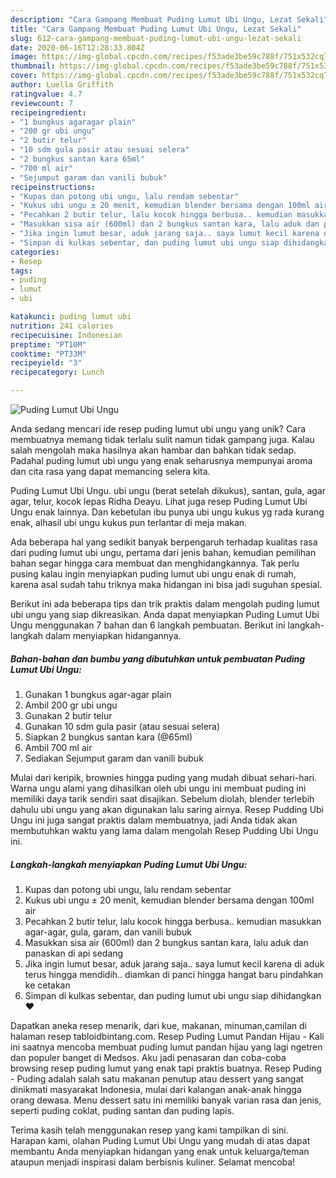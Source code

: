```yaml
---
description: "Cara Gampang Membuat Puding Lumut Ubi Ungu, Lezat Sekali"
title: "Cara Gampang Membuat Puding Lumut Ubi Ungu, Lezat Sekali"
slug: 612-cara-gampang-membuat-puding-lumut-ubi-ungu-lezat-sekali
date: 2020-06-16T12:28:33.804Z
image: https://img-global.cpcdn.com/recipes/f53ade3be59c788f/751x532cq70/puding-lumut-ubi-ungu-foto-resep-utama.jpg
thumbnail: https://img-global.cpcdn.com/recipes/f53ade3be59c788f/751x532cq70/puding-lumut-ubi-ungu-foto-resep-utama.jpg
cover: https://img-global.cpcdn.com/recipes/f53ade3be59c788f/751x532cq70/puding-lumut-ubi-ungu-foto-resep-utama.jpg
author: Luella Griffith
ratingvalue: 4.7
reviewcount: 7
recipeingredient:
- "1 bungkus agaragar plain"
- "200 gr ubi ungu"
- "2 butir telur"
- "10 sdm gula pasir atau sesuai selera"
- "2 bungkus santan kara 65ml"
- "700 ml air"
- "Sejumput garam dan vanili bubuk"
recipeinstructions:
- "Kupas dan potong ubi ungu, lalu rendam sebentar"
- "Kukus ubi ungu ± 20 menit, kemudian blender bersama dengan 100ml air"
- "Pecahkan 2 butir telur, lalu kocok hingga berbusa.. kemudian masukkan agar-agar, gula, garam, dan vanili bubuk"
- "Masukkan sisa air (600ml) dan 2 bungkus santan kara, lalu aduk dan panaskan di api sedang"
- "Jika ingin lumut besar, aduk jarang saja.. saya lumut kecil karena di aduk terus hingga mendidih.. diamkan di panci hingga hangat baru pindahkan ke cetakan"
- "Simpan di kulkas sebentar, dan puding lumut ubi ungu siap dihidangkan ❤️"
categories:
- Resep
tags:
- puding
- lumut
- ubi

katakunci: puding lumut ubi 
nutrition: 241 calories
recipecuisine: Indonesian
preptime: "PT10M"
cooktime: "PT33M"
recipeyield: "3"
recipecategory: Lunch

---
```



![Puding Lumut Ubi Ungu](https://img-global.cpcdn.com/recipes/f53ade3be59c788f/751x532cq70/puding-lumut-ubi-ungu-foto-resep-utama.jpg)

Anda sedang mencari ide resep puding lumut ubi ungu yang unik? Cara membuatnya memang tidak terlalu sulit namun tidak gampang juga. Kalau salah mengolah maka hasilnya akan hambar dan bahkan tidak sedap. Padahal puding lumut ubi ungu yang enak seharusnya mempunyai aroma dan cita rasa yang dapat memancing selera kita.

Puding Lumut Ubi Ungu. ubi ungu (berat setelah dikukus), santan, gula, agar agar, telur, kocok lepas Ridha Deayu. Lihat juga resep Puding Lumut Ubi Ungu enak lainnya. Dan kebetulan ibu punya ubi ungu kukus yg rada kurang enak, alhasil ubi ungu kukus pun terlantar di meja makan.

Ada beberapa hal yang sedikit banyak berpengaruh terhadap kualitas rasa dari puding lumut ubi ungu, pertama dari jenis bahan, kemudian pemilihan bahan segar hingga cara membuat dan menghidangkannya. Tak perlu pusing kalau ingin menyiapkan puding lumut ubi ungu enak di rumah, karena asal sudah tahu triknya maka hidangan ini bisa jadi suguhan spesial.


Berikut ini ada beberapa tips dan trik praktis dalam mengolah puding lumut ubi ungu yang siap dikreasikan. Anda dapat menyiapkan Puding Lumut Ubi Ungu menggunakan 7 bahan dan 6 langkah pembuatan. Berikut ini langkah-langkah dalam menyiapkan hidangannya.

<!--inarticleads1-->

##### Bahan-bahan dan bumbu yang dibutuhkan untuk pembuatan Puding Lumut Ubi Ungu:

1. Gunakan 1 bungkus agar-agar plain
1. Ambil 200 gr ubi ungu
1. Gunakan 2 butir telur
1. Gunakan 10 sdm gula pasir (atau sesuai selera)
1. Siapkan 2 bungkus santan kara (@65ml)
1. Ambil 700 ml air
1. Sediakan Sejumput garam dan vanili bubuk


Mulai dari keripik, brownies hingga puding yang mudah dibuat sehari-hari. Warna ungu alami yang dihasilkan oleh ubi ungu ini membuat puding ini memiliki daya tarik sendiri saat disajikan. Sebelum diolah, blender terlebih dahulu ubi ungu yang akan digunakan lalu saring airnya. Resep Pudding Ubi Ungu ini juga sangat praktis dalam membuatnya, jadi Anda tidak akan membutuhkan waktu yang lama dalam mengolah Resep Pudding Ubi Ungu ini. 

<!--inarticleads2-->

##### Langkah-langkah menyiapkan Puding Lumut Ubi Ungu:

1. Kupas dan potong ubi ungu, lalu rendam sebentar
1. Kukus ubi ungu ± 20 menit, kemudian blender bersama dengan 100ml air
1. Pecahkan 2 butir telur, lalu kocok hingga berbusa.. kemudian masukkan agar-agar, gula, garam, dan vanili bubuk
1. Masukkan sisa air (600ml) dan 2 bungkus santan kara, lalu aduk dan panaskan di api sedang
1. Jika ingin lumut besar, aduk jarang saja.. saya lumut kecil karena di aduk terus hingga mendidih.. diamkan di panci hingga hangat baru pindahkan ke cetakan
1. Simpan di kulkas sebentar, dan puding lumut ubi ungu siap dihidangkan ❤️


Dapatkan aneka resep menarik, dari kue, makanan, minuman,camilan di halaman resep tabloidbintang.com. Resep Puding Lumut Pandan Hijau - Kali ini saatnya mencoba membuat puding lumut pandan hijau yang lagi ngetren dan populer banget di Medsos. Aku jadi penasaran dan coba-coba browsing resep puding lumut yang enak tapi praktis buatnya. Resep Puding - Puding adalah salah satu makanan penutup atau dessert yang sangat dinikmati masyarakat Indonesia, mulai dari kalangan anak-anak hingga orang dewasa. Menu dessert satu ini memiliki banyak varian rasa dan jenis, seperti puding coklat, puding santan dan puding lapis. 

Terima kasih telah menggunakan resep yang kami tampilkan di sini. Harapan kami, olahan Puding Lumut Ubi Ungu yang mudah di atas dapat membantu Anda menyiapkan hidangan yang enak untuk keluarga/teman ataupun menjadi inspirasi dalam berbisnis kuliner. Selamat mencoba!
